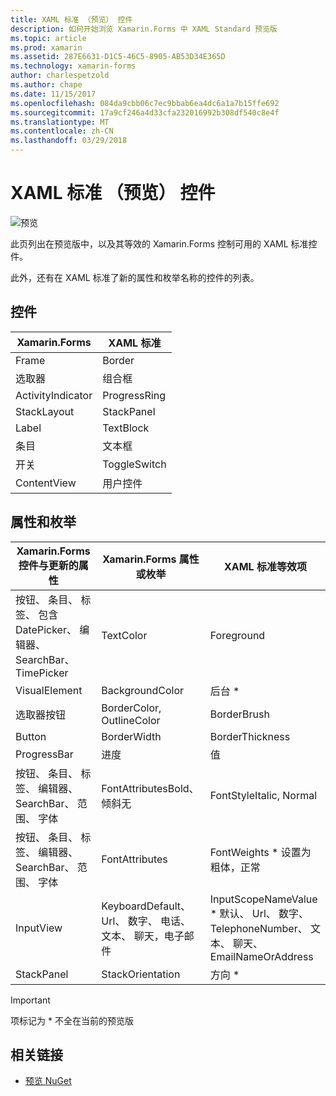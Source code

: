 ```yaml
---
title: XAML 标准 （预览） 控件
description: 如何开始浏览 Xamarin.Forms 中 XAML Standard 预览版
ms.topic: article
ms.prod: xamarin
ms.assetid: 287E6631-D1C5-46C5-8905-AB53D34E365D
ms.technology: xamarin-forms
author: charlespetzold
ms.author: chape
ms.date: 11/15/2017
ms.openlocfilehash: 084da9cbb06c7ec9bbab6ea4dc6a1a7b15ffe692
ms.sourcegitcommit: 17a9cf246a4d33cfa232016992b308df540c8e4f
ms.translationtype: MT
ms.contentlocale: zh-CN
ms.lasthandoff: 03/29/2018
---
```

# <a name="xaml-standard-preview-controls"></a>XAML 标准 （预览） 控件

![预览](~/media/shared/preview.png)

此页列出在预览版中，以及其等效的 Xamarin.Forms 控制可用的 XAML 标准控件。

此外，还有在 XAML 标准了新的属性和枚举名称的控件的列表。

## <a name="controls"></a>控件

|Xamarin.Forms|XAML 标准|
|--- |--- |
|Frame|Border|
|选取器|组合框|
|ActivityIndicator|ProgressRing|
|StackLayout|StackPanel|
|Label|TextBlock|
|条目|文本框|
|开关|ToggleSwitch|
|ContentView|用户控件|


## <a name="properties-and-enumerations"></a>属性和枚举

|Xamarin.Forms 控件与更新的属性|Xamarin.Forms 属性或枚举|XAML 标准等效项|
|--- |--- |--- |
|按钮、 条目、 标签、 包含 DatePicker、 编辑器、 SearchBar、 TimePicker|TextColor|Foreground|
|VisualElement|BackgroundColor|后台 *|
|选取器按钮|BorderColor, OutlineColor|BorderBrush|
|Button|BorderWidth|BorderThickness|
|ProgressBar|进度|值|
|按钮、 条目、 标签、 编辑器、 SearchBar、 范围、 字体|FontAttributesBold、 倾斜无|FontStyleItalic, Normal|
|按钮、 条目、 标签、 编辑器、 SearchBar、 范围、 字体|FontAttributes|FontWeights * 设置为粗体，正常|
|InputView|KeyboardDefault、 Url、 数字、 电话、 文本、 聊天，电子邮件|InputScopeNameValue * 默认、 Url、 数字、 TelephoneNumber、 文本、 聊天、 EmailNameOrAddress|
|StackPanel|StackOrientation|方向 *|

> [!IMPORTANT]
> 项标记为 * 不全在当前的预览版

## <a name="related-links"></a>相关链接

- [预览 NuGet](https://aka.ms/xf-xamlstandard-nuget)
